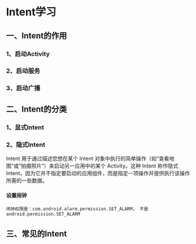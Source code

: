 Intent学习
========
## 一、Intent的作用
### 1、启动Activity
### 2、启动服务
### 3、启动广播
## 二、Intent的分类
### 1、显式Intent
### 2、隐式Intent
Intent 用于通过描述您想在某个 Intent 对象中执行的简单操作（如“查看地图”或“拍摄照片”）来启动另一应用中的某个 Activity。这种 Intent 称作隐式 Intent，因为它并不指定要启动的应用组件，而是指定一项操作并提供执行该操作所需的一些数据。
#### 设置闹钟
`
    闹钟权限是：com.android.alarm.permission.SET_ALARM，
    不是android.permission.SET_ALARM
`
## 三、常见的Intent
